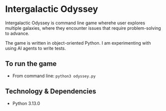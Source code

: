 # Intergalactic Odyssey
Intergalactic Odyssey is command line game wherehe user explores multiple galaxies, where they encounter issues that require problem-solving to advance.

The game is written in object-oriented Python. I am experimenting with using AI agents to write tests.

## To run the game
* From command line: `python3 odyssey.py`

## Technology & Dependencies
* Python 3.13.0